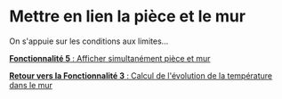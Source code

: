 # **Mettre en lien la pièce et le mur**

On s'appuie sur les conditions aux limites...

[**Fonctionnalité 5** : Afficher simultanément pièce et mur](./fct_5.md)

[**Retour vers la Fonctionnalité 3** : Calcul de l'évolution de la température dans le mur](./fct_3.md)
